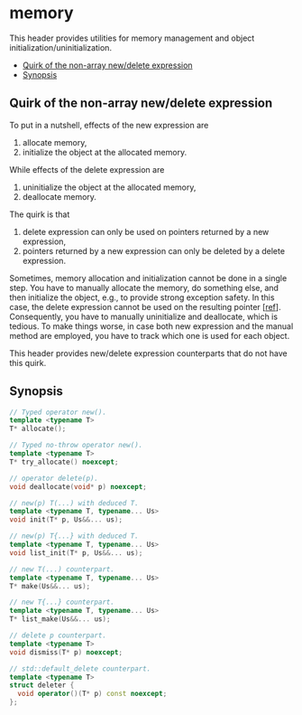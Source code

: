 # memory

This header provides utilities for memory management and object initialization/uninitialization.

- [Quirk of the non-array new/delete expression](#quirk)
- [Synopsis](#synopsis)

<a name="quirk"/>

## Quirk of the non-array new/delete expression

To put in a nutshell, effects of the new expression are

1. allocate memory,
2. initialize the object at the allocated memory.

While effects of the delete expression are

1. uninitialize the object at the allocated memory,
2. deallocate memory.

The quirk is that

1. delete expression can only be used on pointers returned by a new expression,
2. pointers returned by a new expression can only be deleted by a delete expression.

Sometimes, memory allocation and initialization cannot be done in a single step.
You have to manually allocate the memory, do something else, and then initialize the object,
e.g., to provide strong exception safety.
In this case, the delete expression cannot be used on the resulting pointer [[ref][1]].
Consequently, you have to manually uninitialize and deallocate, which is tedious.
To make things worse, in case both new expression and the manual method are employed,
you have to track which one is used for each object.

This header provides new/delete expression counterparts that do not have this quirk.

[1]:https://stackoverflow.com/q/49546754/1348273

## Synopsis

~~~C++
// Typed operator new().
template <typename T>
T* allocate();

// Typed no-throw operator new().
template <typename T>
T* try_allocate() noexcept;

// operator delete(p).
void deallocate(void* p) noexcept;

// new(p) T(...) with deduced T.
template <typename T, typename... Us>
void init(T* p, Us&&... us);

// new(p) T{...} with deduced T.
template <typename T, typename... Us>
void list_init(T* p, Us&&... us);

// new T(...) counterpart.
template <typename T, typename... Us>
T* make(Us&&... us);

// new T{...} counterpart.
template <typename T, typename... Us>
T* list_make(Us&&... us);

// delete p counterpart.
template <typename T>
void dismiss(T* p) noexcept;

// std::default_delete counterpart.
template <typename T>
struct deleter {
  void operator()(T* p) const noexcept;
};
~~~
